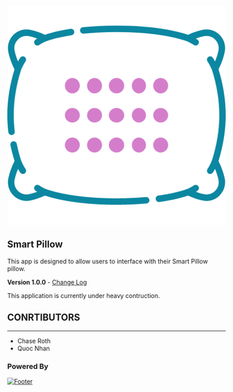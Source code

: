 <p align="center">
    <img src="Branding/Images/smart_pillow_logo.png" alt="Smart Pillow Icon"/>
</p>

## Smart Pillow
This app is designed to allow users to interface with their Smart Pillow pillow.

**Version 1.0.0** - [Change Log](CHANGELOG.md)

This application is currently under heavy contruction.

## CONRTIBUTORS
---
- Chase Roth
- Quoc Nhan

### Powered By
[![Footer](https://upload.wikimedia.org/wikipedia/commons/thumb/f/f2/Xamarin-logo.svg/1280px-Xamarin-logo.svg.png)](https://dotnet.microsoft.com/apps/xamarin/xamarin-forms)